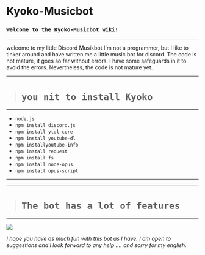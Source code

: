 ﻿# Kyoko-Musicbot
 
 ### `Welcome to the Kyoko-Musicbot wiki!`
***
welcome to my little Discord Musikbot
I'm not a programmer, but I like to tinker around and have written me a little music bot for discord. The code is not mature, it goes so far without errors. I have some safeguards in it to avoid the errors. Nevertheless, the code is not mature yet.
***
> # `you nit to install Kyoko`
***
* `node.js`
* `npm install discord.js`
* `npm install ytdl-core`
* `npm install youtube-dl`
* `npm installyoutube-info`
* `npm install request`
* `npm install fs`
* `npm install node-opus`
* `npm install opus-script`
***

***
> # `The bot has a lot of features`
***
![](https://cdn.discordapp.com/attachments/431961728054722571/437003428195991552/Kyoko_Option.png)

_I hope you have as much fun with this bot as I have. I am open to suggestions and I look forward to any help .... and sorry for my english._
